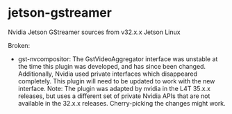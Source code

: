 # jetson-gstreamer
Nvidia Jetson GStreamer sources from v32.x.x Jetson Linux

Broken:
- gst-nvcompositor: The GstVideoAggregator interface was unstable at the time this plugin was developed,
    and has since been changed. Additionally, Nvidia used private interfaces which disappeared completely.
    This plugin will need to be updated to work with the new interface.
    Note: The plugin was adapted by nvidia in the L4T 35.x.x releases, but uses a different set of
    private Nvidia APIs that are not available in the 32.x.x releases.
    Cherry-picking the changes might work.